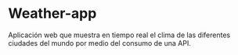# Weather-app
Aplicación web que muestra en tiempo real el clima de las diferentes ciudades del mundo por medio del consumo de una API.
